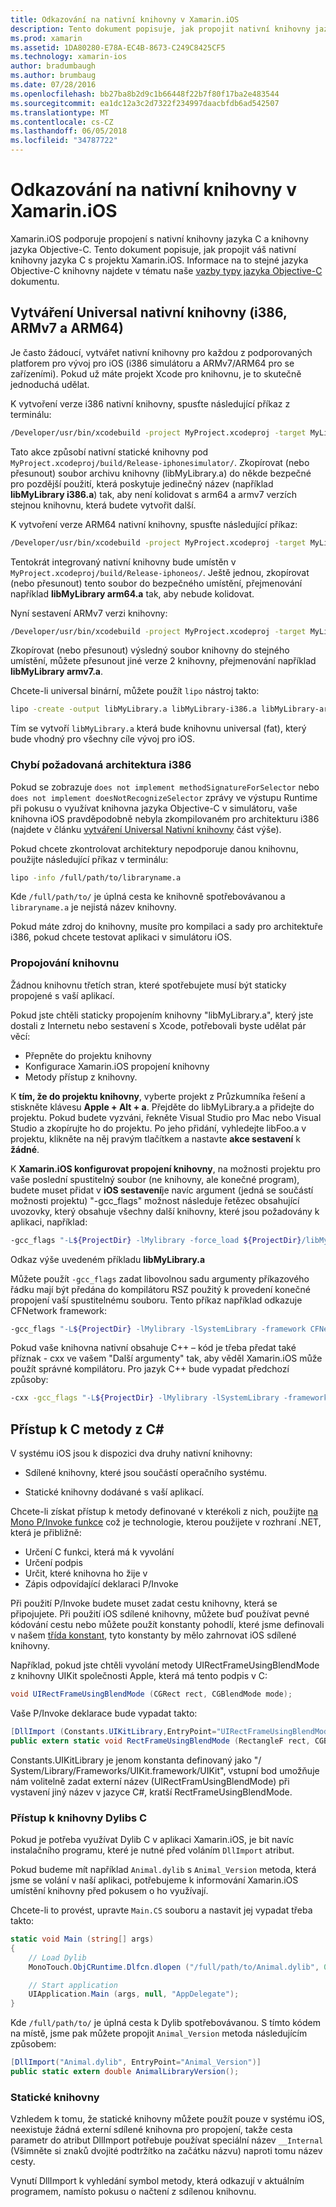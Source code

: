 ```yaml
---
title: Odkazování na nativní knihovny v Xamarin.iOS
description: Tento dokument popisuje, jak propojit nativní knihovny jazyka C do aplikace pro Xamarin.iOS. Popisuje jak sestavit universal nativní knihovny a přístupu k metody C z jazyka C#.
ms.prod: xamarin
ms.assetid: 1DA80280-E78A-EC4B-8673-C249C8425CF5
ms.technology: xamarin-ios
author: bradumbaugh
ms.author: brumbaug
ms.date: 07/28/2016
ms.openlocfilehash: bb27ba8b2d9c1b66448f22b7f80f17ba2e483544
ms.sourcegitcommit: ea1dc12a3c2d7322f234997daacbfdb6ad542507
ms.translationtype: MT
ms.contentlocale: cs-CZ
ms.lasthandoff: 06/05/2018
ms.locfileid: "34787722"
---
```

# <a name="referencing-native-libraries-in-xamarinios"></a>Odkazování na nativní knihovny v Xamarin.iOS

Xamarin.iOS podporuje propojení s nativní knihovny jazyka C a knihovny jazyka Objective-C. Tento dokument popisuje, jak propojit váš nativní knihovny jazyka C s projektu Xamarin.iOS. Informace na to stejné jazyka Objective-C knihovny najdete v tématu naše [vazby typy jazyka Objective-C](~/ios/platform/binding-objective-c/index.md) dokumentu.

<a name="building_native" />

## <a name="building-universal-native-libraries-i386-armv7-and-arm64"></a>Vytváření Universal nativní knihovny (i386, ARMv7 a ARM64)

Je často žádoucí, vytvářet nativní knihovny pro každou z podporovaných platforem pro vývoj pro iOS (i386 simulátoru a ARMv7/ARM64 pro se zařízeními). Pokud už máte projekt Xcode pro knihovnu, je to skutečně jednoduchá udělat.

K vytvoření verze i386 nativní knihovny, spusťte následující příkaz z terminálu:

```bash
/Developer/usr/bin/xcodebuild -project MyProject.xcodeproj -target MyLibrary -sdk iphonesimulator -arch i386 -configuration Release clean build
```

Tato akce způsobí nativní statické knihovny pod `MyProject.xcodeproj/build/Release-iphonesimulator/`. Zkopírovat (nebo přesunout) soubor archivu knihovny (libMyLibrary.a) do někde bezpečné pro pozdější použití, která poskytuje jedinečný název (například **libMyLibrary i386.a**) tak, aby není kolidovat s arm64 a armv7 verzích stejnou knihovnu, která budete vytvořit další.

K vytvoření verze ARM64 nativní knihovny, spusťte následující příkaz:

```bash
/Developer/usr/bin/xcodebuild -project MyProject.xcodeproj -target MyLibrary -sdk iphoneos -arch arm64 -configuration Release clean build
```

Tentokrát integrovaný nativní knihovny bude umístěn v `MyProject.xcodeproj/build/Release-iphoneos/`. Ještě jednou, zkopírovat (nebo přesunout) tento soubor do bezpečného umístění, přejmenování například **libMyLibrary arm64.a** tak, aby nebude kolidovat.

Nyní sestavení ARMv7 verzi knihovny:

```bash
/Developer/usr/bin/xcodebuild -project MyProject.xcodeproj -target MyLibrary -sdk iphoneos -arch armv7 -configuration Release clean build
```

Zkopírovat (nebo přesunout) výsledný soubor knihovny do stejného umístění, můžete přesunout jiné verze 2 knihovny, přejmenování například **libMyLibrary armv7.a**.

Chcete-li universal binární, můžete použít `lipo` nástroj takto:

```bash
lipo -create -output libMyLibrary.a libMyLibrary-i386.a libMyLibrary-arm64.a libMyLibrary-armv7.a
```

Tím se vytvoří `libMyLibrary.a` která bude knihovnu universal (fat), který bude vhodný pro všechny cíle vývoj pro iOS.


### <a name="missing-required-architecture-i386"></a>Chybí požadovaná architektura i386

Pokud se zobrazuje `does not implement methodSignatureForSelector` nebo `does not implement doesNotRecognizeSelector` zprávy ve výstupu Runtime při pokusu o využívat knihovna jazyka Objective-C v simulátoru, vaše knihovna iOS pravděpodobně nebyla zkompilovaném pro architekturu i386 (najdete v článku [vytváření Universal Nativní knihovny](#building_native) část výše).

Pokud chcete zkontrolovat architektury nepodporuje danou knihovnu, použijte následující příkaz v terminálu:

```bash
lipo -info /full/path/to/libraryname.a
```

Kde `/full/path/to/` je úplná cesta ke knihovně spotřebovávanou a `libraryname.a` je nejistá název knihovny.

Pokud máte zdroj do knihovny, musíte pro kompilaci a sady pro architektuře i386, pokud chcete testovat aplikaci v simulátoru iOS.

### <a name="linking-your-library"></a>Propojování knihovnu

Žádnou knihovnu třetích stran, které spotřebujete musí být staticky propojené s vaší aplikací. 

Pokud jste chtěli staticky propojením knihovny "libMyLibrary.a", který jste dostali z Internetu nebo sestavení s Xcode, potřebovali byste udělat pár věcí:

-  Přepněte do projektu knihovny
-  Konfigurace Xamarin.iOS propojení knihovny
-  Metody přístup z knihovny.


K **tím, že do projektu knihovny**, vyberte projekt z Průzkumníka řešení a stiskněte klávesu **Apple + Alt + a**. Přejděte do libMyLibrary.a a přidejte do projektu. Pokud budete vyzváni, řekněte Visual Studio pro Mac nebo Visual Studio a zkopírujte ho do projektu. Po jeho přidání, vyhledejte libFoo.a v projektu, klikněte na něj pravým tlačítkem a nastavte **akce sestavení** k **žádné**.

K **Xamarin.iOS konfigurovat propojení knihovny**, na možnosti projektu pro vaše poslední spustitelný soubor (ne knihovny, ale konečné program), budete muset přidat v **iOS sestavení**je navíc argument (jedná se součástí možnosti projektu) "-gcc_flags" možnost následuje řetězec obsahující uvozovky, který obsahuje všechny další knihovny, které jsou požadovány k aplikaci, například:

```bash
-gcc_flags "-L${ProjectDir} -lMylibrary -force_load ${ProjectDir}/libMyLibrary.a"
```

Odkaz výše uvedeném příkladu **libMyLibrary.a**

Můžete použít `-gcc_flags` zadat libovolnou sadu argumenty příkazového řádku mají být předána do kompilátoru RSZ použitý k provedení konečné propojení vaší spustitelnému souboru. Tento příkaz například odkazuje CFNetwork framework:

```bash
-gcc_flags "-L${ProjectDir} -lMylibrary -lSystemLibrary -framework CFNetwork -force_load ${ProjectDir}/libMyLibrary.a"
```

Pokud vaše knihovna nativní obsahuje C++ – kód je třeba předat také příznak - cxx ve vašem "Další argumenty" tak, aby věděl Xamarin.iOS může použít správné kompilátoru. Pro jazyk C++ bude vypadat předchozí způsoby:

```bash
-cxx -gcc_flags "-L${ProjectDir} -lMylibrary -lSystemLibrary -framework CFNetwork -force_load ${ProjectDir}/libMyLibrary.a"
```

<a name="Accessing_C_Methods_from_C#" />

## <a name="accessing-c-methods-from-c35"></a>Přístup k C metody z C&#35;

V systému iOS jsou k dispozici dva druhy nativní knihovny:

-  Sdílené knihovny, které jsou součástí operačního systému.

-  Statické knihovny dodávané s vaší aplikací.


Chcete-li získat přístup k metody definované v kterékoli z nich, použijte [na Mono P/Invoke funkce](http://www.mono-project.com/docs/advanced/pinvoke/) což je technologie, kterou použijete v rozhraní .NET, která je přibližně:

-  Určení C funkci, která má k vyvolání
-  Určení podpis
-  Určit, které knihovna ho žije v
-  Zápis odpovídající deklaraci P/Invoke


Při použití P/Invoke budete muset zadat cestu knihovny, která se připojujete. Při použití iOS sdílené knihovny, můžete buď používat pevné kódování cestu nebo můžete použít konstanty pohodlí, které jsme definovali v našem [třída konstant](https://developer.xamarin.com/api/type/Constants/), tyto konstanty by mělo zahrnovat iOS sdílené knihovny.

Například, pokud jste chtěli vyvolání metody UIRectFrameUsingBlendMode z knihovny UIKit společnosti Apple, která má tento podpis v C:

```csharp
void UIRectFrameUsingBlendMode (CGRect rect, CGBlendMode mode);
```

Vaše P/Invoke deklarace bude vypadat takto:

```csharp
[DllImport (Constants.UIKitLibrary,EntryPoint="UIRectFrameUsingBlendMode")]
public extern static void RectFrameUsingBlendMode (RectangleF rect, CGBlendMode blendMode);
```

Constants.UIKitLibrary je jenom konstanta definovaný jako "/ System/Library/Frameworks/UIKit.framework/UIKit", vstupní bod umožňuje nám volitelně zadat externí název (UIRectFramUsingBlendMode) při vystavení jiný název v jazyce C#, kratší RectFrameUsingBlendMode.

<a name="Accessing_C_Dylibs" />

### <a name="accessing-c-dylibs"></a>Přístup k knihovny Dylibs C

Pokud je potřeba využívat Dylib C v aplikaci Xamarin.iOS, je bit navíc instalačního programu, které je nutné před voláním `DllImport` atribut.

Pokud budeme mít například `Animal.dylib` s `Animal_Version` metoda, která jsme se volání v naší aplikaci, potřebujeme k informování Xamarin.iOS umístění knihovny před pokusem o ho využívají.

Chcete-li to provést, upravte `Main.CS` souboru a nastavit jej vypadat třeba takto:

```csharp
static void Main (string[] args)
{
    // Load Dylib
    MonoTouch.ObjCRuntime.Dlfcn.dlopen ("/full/path/to/Animal.dylib", 0);

    // Start application
    UIApplication.Main (args, null, "AppDelegate");
}
```

Kde `/full/path/to/` je úplná cesta k Dylib spotřebovávanou. S tímto kódem na místě, jsme pak můžete propojit `Animal_Version` metoda následujícím způsobem:

```csharp
[DllImport("Animal.dylib", EntryPoint="Animal_Version")]
public static extern double AnimalLibraryVersion();
```

<a name="Static_Libraries" />

### <a name="static-libraries"></a>Statické knihovny

Vzhledem k tomu, že statické knihovny můžete použít pouze v systému iOS, neexistuje žádná externí sdílené knihovna pro propojení, takže cesta parametr do atribut DllImport potřebuje používat speciální název `__Internal` (Všimněte si znaků dvojité podtržítko na začátku názvu) naproti tomu název cesty.

Vynutí DllImport k vyhledání symbol metody, která odkazují v aktuálním programem, namísto pokusu o načtení z sdílenou knihovnu.

